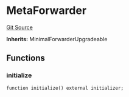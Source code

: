# MetaForwarder
[Git Source](https://github.com/teller-protocol/teller-protocol-v2/blob/f4bf5a00ae7113b0344876c13db9b3dd705154f6/contracts/MetaForwarder.sol)

**Inherits:**
MinimalForwarderUpgradeable


## Functions
### initialize


```solidity
function initialize() external initializer;
```

